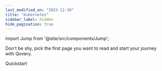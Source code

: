 ```yaml
---
last_modified_on: "2023-12-30"
title: "Kubernetes"
sidebar_label: hidden
hide_pagination: true
---
```


import Jump from '@site/src/components/Jump';

Don't be shy, pick the first page you want to read and start your journey with Qovery.

<Jump to="/docs/getting-started/install-qovery/kubernetes/quickstart">Quickstart</Jump>



